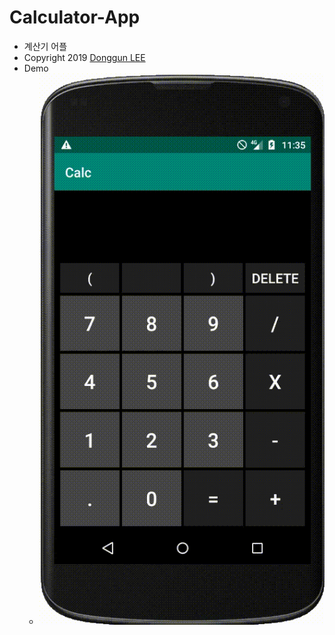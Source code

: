 # Calculator-App
 - 계산기 어플
 - Copyright 2019 [Donggun LEE](http://duration.digimoon.net/)
 - Demo
   - ![ALT](./doc/video.gif)